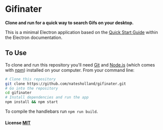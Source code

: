 # Gifinater

**Clone and run for a quick way to search Gifs on your desktop.**

This is a minimal Electron application based on the [Quick Start Guide](http://electron.atom.io/docs/latest/tutorial/quick-start) within the Electron documentation.

## To Use

To clone and run this repository you'll need [Git](https://git-scm.com) and [Node.js](https://nodejs.org/en/download/) (which comes with [npm](http://npmjs.com)) installed on your computer. From your command line:

```bash
# Clone this repository
git clone https://github.com/natesholland/gifinater.git
# Go into the repository
cd gifinater
# Install dependencies and run the app
npm install && npm start
```

To compile the handlebars run `npm run build`.

#### License [MIT](LICENSE.md)
